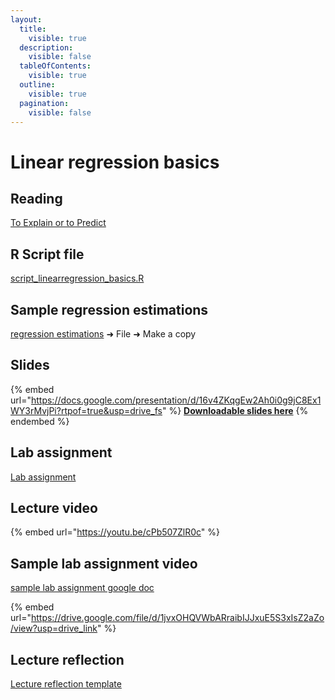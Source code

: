 ```yaml
---
layout:
  title:
    visible: true
  description:
    visible: false
  tableOfContents:
    visible: true
  outline:
    visible: true
  pagination:
    visible: false
---
```


# Linear regression basics

## Reading

[To Explain or to Predict](https://drive.google.com/file/d/1FCevBqd-SEf-s0afbzSRsmLfCJoLtiZZ/view?usp=sharing)

## R Script file

[script\_linearregression\_basics.R](https://drive.google.com/open?id=1pB0o81aUJpBetvYpmmj2SE0QPgwpJQ51\&usp=drive_fs)

## Sample regression estimations

[regression estimations](https://docs.google.com/spreadsheets/d/1322q6oVt5OwSW2e1coGopkGu8wvqMsDL/edit?usp=sharing\&ouid=100179871492576617561\&rtpof=true\&sd=true) ➜ File ➜ Make a copy&#x20;

## Slides

{% embed url="https://docs.google.com/presentation/d/16v4ZKqgEw2Ah0i0g9jC8Ex1WY3rMvjPi?rtpof=true&usp=drive_fs" %}
[**Downloadable slides here**](https://docs.google.com/presentation/d/16v4ZKqgEw2Ah0i0g9jC8Ex1WY3rMvjPi?rtpof=true\&usp=drive_fs)
{% endembed %}

## Lab assignment

[Lab assignment](https://docs.google.com/document/d/13JQz5aUzg43aa1ZSfBnHIm8FxYQheMDo/edit?usp=sharing\&ouid=100179871492576617561\&rtpof=true\&sd=true)

## Lecture video

{% embed url="https://youtu.be/cPb507ZlR0c" %}

## Sample lab assignment video

[sample lab assignment google doc](https://docs.google.com/document/d/1ajX4ou8l1TyWwFr6e-KESzkLgeCzyKuB?rtpof=true\&usp=drive_fs)

{% embed url="https://drive.google.com/file/d/1jvxOHQVWbARraibIJJxuE5S3xIsZ2aZo/view?usp=drive_link" %}



## Lecture reflection

[Lecture reflection template](https://docs.google.com/document/d/1ZissAeyTzkw_fpN3L0pFPG9F8c_iLc_1?rtpof=true\&usp=drive_fs)

